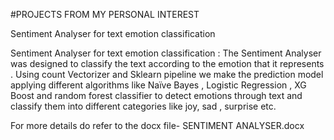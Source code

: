 #PROJECTS FROM MY PERSONAL INTEREST

Sentiment Analyser for text emotion classification

Sentiment Analyser for text emotion classification :
The Sentiment Analyser was designed to classify the text according to the emotion
that it represents .
Using count Vectorizer and Sklearn pipeline we make the prediction model applying
different algorithms like Naïve Bayes , Logistic Regression , XG Boost and random
forest classifier to detect emotions through text and classify them into different
categories like joy, sad , surprise etc.

For more details do refer to the docx file- SENTIMENT ANALYSER.docx

